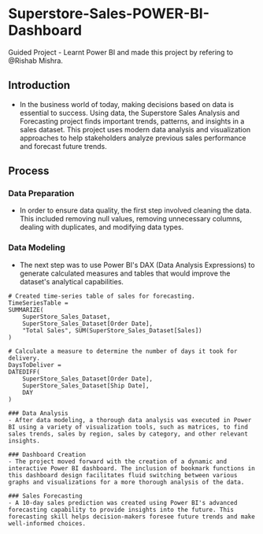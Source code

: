 # Superstore-Sales-POWER-BI-Dashboard
Guided Project -  Learnt Power BI and made this project by refering to @Rishab Mishra.

## Introduction 
- In the business world of today, making decisions based on data is essential to success. Using data, the Superstore Sales Analysis and Forecasting project finds important trends, patterns, and insights in a sales dataset. This project uses modern data analysis and visualization approaches to help stakeholders analyze previous sales performance and forecast future trends.

## Process

### Data Preparation
- In order to ensure data quality, the first step involved cleaning the data. This included removing null values, removing unnecessary columns, dealing with duplicates, and modifying data types.
### Data Modeling
- The next step was to use Power BI's DAX (Data Analysis Expressions) to generate calculated measures and tables that would improve the dataset's analytical capabilities.

  
```dax
# Created time-series table of sales for forecasting.
TimeSeriesTable =
SUMMARIZE(
    SuperStore_Sales_Dataset,
    SuperStore_Sales_Dataset[Order Date],
    "Total Sales", SUM(SuperStore_Sales_Dataset[Sales])
)

# Calculate a measure to determine the number of days it took for delivery.
DaysToDeliver =
DATEDIFF(
    SuperStore_Sales_Dataset[Order Date],
    SuperStore_Sales_Dataset[Ship Date],
    DAY
)

### Data Analysis
- After data modeling, a thorough data analysis was executed in Power BI using a variety of visualization tools, such as matrices, to find sales trends, sales by region, sales by category, and other relevant insights.

### Dashboard Creation
- The project moved forward with the creation of a dynamic and interactive Power BI dashboard. The inclusion of bookmark functions in this dashboard design facilitates fluid switching between various graphs and visualizations for a more thorough analysis of the data.

### Sales Forecasting
- A 10-day sales prediction was created using Power BI's advanced forecasting capability to provide insights into the future. This forecasting skill helps decision-makers foresee future trends and make well-informed choices.


